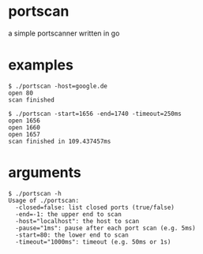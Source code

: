 # portscan
a simple portscanner written in go

# examples
```
$ ./portscan -host=google.de
open 80
scan finished
```

```
$ ./portscan -start=1656 -end=1740 -timeout=250ms
open 1656
open 1660
open 1657
scan finished in 109.437457ms
```

# arguments
```
$ ./portscan -h
Usage of ./portscan:
  -closed=false: list closed ports (true/false)
  -end=-1: the upper end to scan
  -host="localhost": the host to scan
  -pause="1ms": pause after each port scan (e.g. 5ms)
  -start=80: the lower end to scan
  -timeout="1000ms": timeout (e.g. 50ms or 1s)
  ```

